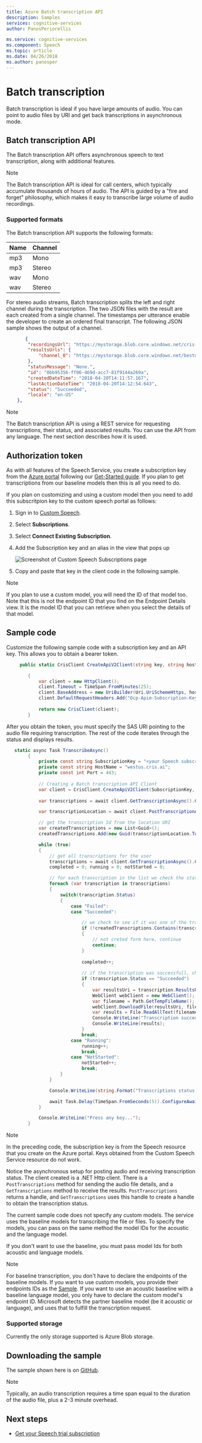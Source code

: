 ```yaml
---
title: Azure Batch transcription API
description: Samples
services: cognitive-services
author: PanosPeriorellis

ms.service: cognitive-services
ms.component: Speech
ms.topic: article
ms.date: 04/26/2018
ms.author: panosper
---
```


# Batch transcription

Batch transcription is ideal if you have large amounts of audio. You can point to audio files by URI and get back transcriptions in asynchronous mode.

## Batch transcription API

The Batch transcription API offers asynchronous speech to text transcription, along with additional features.

> [!NOTE]
> The Batch transcription API is ideal for call centers, which typically accumulate thousands of hours of audio. The API is guided by a "fire and forget" philosophy, which makes it easy to transcribe large volume of audio recordings.

### Supported formats

The Batch transcription API supports the following formats:

Name| Channel  |
----|----------|
mp3 |   Mono   |   
mp3 |  Stereo  | 
wav |   Mono   |
wav |  Stereo  |

For stereo audio streams, Batch transcription splits the left and right channel during the transcription. The two JSON files with the result are each created from a single channel. The timestamps per utterance enable the developer to create an ordered final transcript. The following JSON sample shows the output of a channel.

```json
       {
        "recordingsUrl": "https://mystorage.blob.core.windows.net/cris-e2e-datasets/TranscriptionsDataset/small_sentence.wav?st=2018-04-19T15:56:00Z&se=2040-04-21T15:56:00Z&sp=rl&sv=2017-04-17&sr=b&sig=DtvXbMYquDWQ2OkhAenGuyZI%2BYgaa3cyvdQoHKIBGdQ%3D",
        "resultsUrls": {
            "channel_0": "https://mystorage.blob.core.windows.net/bestor-87a0286f-304c-4636-b6bd-b3a96166df28/TranscriptionData/24265e4c-e459-4384-b572-5e3e7795221f?sv=2017-04-17&sr=b&sig=IY2qd%2Fkgtz2PwRe2C88BphH4Hv%2F1VCb1UVJ33xsw%2BEY%3D&se=2018-04-23T14:48:24Z&sp=r"
        },
        "statusMessage": "None.",
        "id": "0bb95356-ff06-469d-acc7-81f9144a269a",
        "createdDateTime": "2018-04-20T14:11:57.167",
        "lastActionDateTime": "2018-04-20T14:12:54.643",
        "status": "Succeeded",
        "locale": "en-US"
    },
```

> [!NOTE]
> The Batch transcription API is using a REST service for requesting transcriptions, their status, and associated results. You can use the API from any language. The next section describes how it is used.

## Authorization token

As with all features of the Speech Service, you create a subscription key from the [Azure portal](https://portal.azure.com) following our [Get-Started guide](get-started.md). If you plan to get transcriptions from our baseline models then this is all you need to do. 

If you plan on customizing and using a custom model then you need to add this subscritpion key to the custom speech portal as follows:

1. Sign in to [Custom Speech](https://customspeech.ai).

2. Select **Subscriptions**.

3. Select **Connect Existing Subscription**.

4. Add the Subscription key and an alias in the view that pops up

    ![Screenshot of Custom Speech Subscriptions page](media/stt/Subscriptions.jpg)

5. Copy and paste that key in the client code in the following sample.

> [!NOTE]
> If you plan to use a custom model, you will need the ID of that model too. Note that this is not the endpoint ID that you find on the Endpoint Details view. It is the model ID that you can retrieve when you select the details of that model.

## Sample code

Customize the following sample code with a subscription key and an API key. This allows you to obtain a bearer token.

```cs
     public static CrisClient CreateApiV2Client(string key, string hostName, int port)

        {
            var client = new HttpClient();
            client.Timeout = TimeSpan.FromMinutes(25);
            client.BaseAddress = new UriBuilder(Uri.UriSchemeHttps, hostName, port).Uri;
            client.DefaultRequestHeaders.Add("Ocp-Apim-Subscription-Key", key);
         
            return new CrisClient(client);
        }
```

After you obtain the token, you must specify the SAS URI pointing to the audio file requiring transcription. The rest of the code iterates through the status and displays results.

```cs
   static async Task TranscribeAsync()
        { 
            private const string SubscriptionKey = "<your Speech subscription key>";
            private const string HostName = "westus.cris.ai";
            private const int Port = 443;
    
            // Creating a Batch transcription API Client
            var client = CrisClient.CreateApiV2Client(SubscriptionKey, HostName, Port);
            
            var transcriptions = await client.GetTranscriptionAsync().ConfigureAwait(false);

            var transcriptionLocation = await client.PostTranscriptionAsync(Name, Description, Locale, new Uri(RecordingsBlobUri), new[] { AdaptedAcousticId, AdaptedLanguageId }).ConfigureAwait(false);

            // get the transcription Id from the location URI
            var createdTranscriptions = new List<Guid>();
            createdTranscriptions.Add(new Guid(transcriptionLocation.ToString().Split('/').LastOrDefault()))

            while (true)
            {
                // get all transcriptions for the user
                transcriptions = await client.GetTranscriptionAsync().ConfigureAwait(false);
                completed = 0; running = 0; notStarted = 0;

                // for each transcription in the list we check the status
                foreach (var transcription in transcriptions)
                {
                    switch(transcription.Status)
                    {
                        case "Failed":
                        case "Succeeded":

                            // we check to see if it was one of the transcriptions we created from this client.
                            if (!createdTranscriptions.Contains(transcription.Id))
                            {
                                // not creted form here, continue
                                continue;
                            }
                            
                            completed++;
                            
                            // if the transcription was successfull, check the results
                            if (transcription.Status == "Succeeded")
                            {
                                var resultsUri = transcription.ResultsUrls["channel_0"];
                                WebClient webClient = new WebClient();
                                var filename = Path.GetTempFileName();
                                webClient.DownloadFile(resultsUri, filename);
                                var results = File.ReadAllText(filename);
                                Console.WriteLine("Transcription succedded. Results: ");
                                Console.WriteLine(results);
                            }
                            break;
                        case "Running":
                            running++;
                            break;
                        case "NotStarted":
                            notStarted++;
                            break;
                    }
                }

                Console.WriteLine(string.Format("Transcriptions status: {0} completed, {1} running, {2} not started yet", completed, running, notStarted));

                await Task.Delay(TimeSpan.FromSeconds(5)).ConfigureAwait(false);
            }

            Console.WriteLine("Press any key...");
        }
```

> [!NOTE]
> In the preceding code, the subscription key is from the Speech resource that you create on the Azure portal. Keys obtained from the Custom Speech Service resource do not work.

Notice the asynchronous setup for posting audio and receiving transcription status. The client created is a .NET Http client. There is a `PostTranscriptions` method for sending the audio file details, and a `GetTranscriptions` method to receive the results. `PostTranscriptions` returns a handle, and  `GetTranscriptions` uses this handle to create a handle to obtain the transcription status.

The current sample code does not specify any custom models. The service uses the baseline models for transcribing the file or files. To specify the models, you can pass on the same method the model IDs for the acoustic and the language model. 

If you don't want to use the baseline, you must pass model Ids for both acoustic and language models.

> [!NOTE]
> For baseline transcription, you don't have to declare the endpoints of the baseline models. If you want to use custom models, you provide their endpoints IDs as the [Sample](https://github.com/PanosPeriorellis/Speech_Service-BatchTranscriptionAPI). If you want to use an acoustic baseline with a baseline language model, you only have to declare the custom model's endpoint ID. Microsoft detects the partner baseline model (be it acoustic or language), and uses that to fulfill the transcription request.

### Supported storage

Currently the only storage supported is Azure Blob storage.

## Downloading the sample

The sample shown here is on [GitHub](https://github.com/PanosPeriorellis/Speech_Service-BatchTranscriptionAPI).

> [!NOTE]
> Typically, an audio transcription requires a time span equal to the duration of the audio file, plus a 2-3 minute overhead.

## Next steps

* [Get your Speech trial subscription](https://azure.microsoft.com/try/cognitive-services/)
